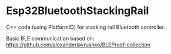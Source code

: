 # Esp32BluetoothStackingRail
C++ code (using PlatformIO) for stacking rail Bluetooth controller.

Basic BLE communication based on: https://github.com/alexanderlavrushko/BLEProof-collection

